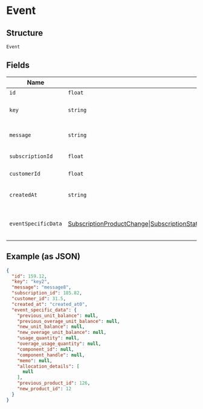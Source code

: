 
# Event

## Structure

`Event`

## Fields

| Name | Type | Tags | Description | Getter | Setter |
|  --- | --- | --- | --- | --- | --- |
| `id` | `float` | Required | - | getId(): float | setId(float id): void |
| `key` | `string` | Required | **Constraints**: *Minimum Length*: `1` | getKey(): string | setKey(string key): void |
| `message` | `string` | Required | **Constraints**: *Minimum Length*: `1` | getMessage(): string | setMessage(string message): void |
| `subscriptionId` | `float` | Required | - | getSubscriptionId(): float | setSubscriptionId(float subscriptionId): void |
| `customerId` | `float` | Required | - | getCustomerId(): float | setCustomerId(float customerId): void |
| `createdAt` | `string` | Required | **Constraints**: *Minimum Length*: `1` | getCreatedAt(): string | setCreatedAt(string createdAt): void |
| `eventSpecificData` | [SubscriptionProductChange](../../doc/models/subscription-product-change.md)\|[SubscriptionStateChange](../../doc/models/subscription-state-change.md)\|[PaymentRelatedEvents](../../doc/models/payment-related-events.md)\|[RefundSuccess](../../doc/models/refund-success.md)\|[ComponentAllocationChange](../../doc/models/component-allocation-change.md)\|[MeteredUsage](../../doc/models/metered-usage.md)\|[PrepaidUsage](../../doc/models/prepaid-usage.md)\|[DunningStepReached](../../doc/models/dunning-step-reached.md)\|[InvoiceIssued](../../doc/models/invoice-issued.md)\|[PendingCancellationChange](../../doc/models/pending-cancellation-change.md)\|[PrepaidSubscriptionBalanceChanged](../../doc/models/prepaid-subscription-balance-changed.md)\|Proforma[InvoiceIssued](../../doc/models/invoice-issued.md)\|[SubscriptionGroupSignupSuccess](../../doc/models/subscription-group-signup-success.md)\|[SubscriptionGroupSignupFailure](../../doc/models/subscription-group-signup-failure.md)\|[CreditAccountBalanceChanged](../../doc/models/credit-account-balance-changed.md)\|[PrepaymentAccountBalanceChanged](../../doc/models/prepayment-account-balance-changed.md)\|[PaymentCollectionMethod](../../doc/models/payment-collection-method.md)Changed\|[ItemPricePointChanged](../../doc/models/item-price-point-changed.md)\|[CustomFieldValueChange](../../doc/models/custom-field-value-change.md)\|null | Required | This is a container for one-of cases. | getEventSpecificData(): | setEventSpecificData( eventSpecificData): void |

## Example (as JSON)

```json
{
  "id": 159.12,
  "key": "key2",
  "message": "message8",
  "subscription_id": 185.82,
  "customer_id": 31.5,
  "created_at": "created_at0",
  "event_specific_data": {
    "previous_unit_balance": null,
    "previous_overage_unit_balance": null,
    "new_unit_balance": null,
    "new_overage_unit_balance": null,
    "usage_quantity": null,
    "overage_usage_quantity": null,
    "component_id": null,
    "component_handle": null,
    "memo": null,
    "allocation_details": [
      null
    ],
    "previous_product_id": 126,
    "new_product_id": 12
  }
}
```

